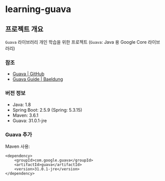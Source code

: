 # learning-guava

## 프로젝트 개요

`Guava` 라이브러리 개인 학습을 위한 프로젝트 (`Guava`: Java 용 Google Core 라이브러리)

### 참조

- [Guava | GitHub](https://github.com/google/guava "Guava")
- [Guava Guide | Baeldung](https://www.baeldung.com/guava-guide "Guava Guide")

### 버전 정보

- Java: 1.8
- Spring Boot: 2.5.9 (Spring: 5.3.15)
- Maven: 3.6.1
- Guava: 31.0.1-jre

### Guava 추가

Maven 사용:

```
<dependency>
	<groupId>com.google.guava</groupId>
	<artifactId>guava</artifactId>
	<version>31.0.1-jre</version>
</dependency>
```
